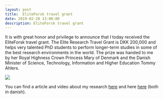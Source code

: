 ```yaml
---
layout: post
title:  EliteForsk travel grant
date: 2019-02-28 13:00:00
description: EliteForsk travel grant
---
```

It is with great honor and privilege to announce that I today received the EliteForsk travel grant. The Elite Research Travel Grant is DKK 200,000 and helps very talented PhD students to perform longer-term studies in some of the best research environments in the world. The prize was handed to me by her Royal Highness Crown Princess Mary of Denmark and the Danish Minister of Science, Technology, Information and Higher Education Tommy Ahlers.

<div class="img_row">
    <img class="col three" src="{{ site.baseurl }}/assets/img/eliteforsk1.jpg">
</div>

You can find a article and video about my research [here](https://www.sdu.dk/da/om_sdu/fakulteterne/teknik/nyt_fra_det_tekniske_fakultet/forskerudviklerrobotinsekt) and here [here](https://ufm.dk/forskning-og-innovation/forskningsformidling/eliteforsk/prismodtagere/prismodtagere-2019/eliteforsk-rejsestipendierne-2019/mathias-thor) (both in danish).

